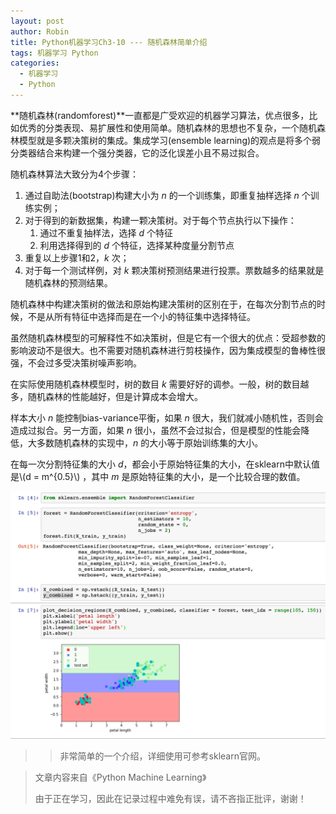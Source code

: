 ```yaml
---
layout: post
author: Robin
title: Python机器学习Ch3-10 --- 随机森林简单介绍
tags: 机器学习 Python
categories:
  - 机器学习 
  - Python
---
```


**随机森林(randomforest)**一直都是广受欢迎的机器学习算法，优点很多，比如优秀的分类表现、易扩展性和使用简单。随机森林的思想也不复杂，一个随机森林模型就是多颗决策树的集成。集成学习(ensemble learning)的观点是将多个弱分类器结合来构建一个强分类器，它的泛化误差小且不易过拟合。

随机森林算法大致分为4个步骤：

1. 通过自助法(bootstrap)构建大小为 *n* 的一个训练集，即重复抽样选择 *n* 个训练实例；
2. 对于得到的新数据集，构建一颗决策树。对于每个节点执行以下操作：
	1. 通过不重复抽样法，选择 *d* 个特征
	2. 利用选择得到的 *d* 个特征，选择某种度量分割节点
3. 重复以上步骤1和2，*k* 次；
4. 对于每一个测试样例，对 *k* 颗决策树预测结果进行投票。票数越多的结果就是随机森林的预测结果。

随机森林中构建决策树的做法和原始构建决策树的区别在于，在每次分割节点的时候，不是从所有特征中选择而是在一个小的特征集中选择特征。

虽然随机森林模型的可解释性不如决策树，但是它有一个很大的优点：受超参数的影响波动不是很大。也不需要对随机森林进行剪枝操作，因为集成模型的鲁棒性很强，不会过多受决策树噪声影响。

在实际使用随机森林模型时，树的数目 *k* 需要好好的调参。一般，树的数目越多，随机森林的性能越好，但是计算成本会增大。

样本大小 *n* 能控制bias-variance平衡，如果 *n* 很大，我们就减小随机性，否则会造成过拟合。另一方面，如果 *n* 很小，虽然不会过拟合，但是模型的性能会降低，大多数随机森林的实现中，*n* 的大小等于原始训练集的大小。

在每一次分割特征集的大小 *d*，都会小于原始特征集的大小，在sklearn中默认值是\\(d = m^{0.5}\\) ，其中 *m* 是原始特征集的大小，是一个比较合理的数值。

![](/assets/sample_random_forest.png)


>> 非常简单的一个介绍，详细使用可参考sklearn官网。


> 文章内容来自《Python Machine Learning》
> 
> 由于正在学习，因此在记录过程中难免有误，请不吝指正批评，谢谢！
